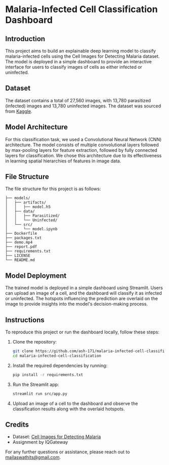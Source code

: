 # Malaria-Infected Cell Classification Dashboard

## Introduction
This project aims to build an explainable deep learning model to classify malaria-infected cells using the Cell Images for Detecting Malaria dataset. The model is deployed in a simple dashboard to provide an interactive interface for users to classify images of cells as either infected or uninfected.

## Dataset
The dataset contains a total of 27,560 images, with 13,780 parasitized (infected) images and 13,780 uninfected images. The dataset was sourced from [Kaggle](https://www.kaggle.com/datasets/iarunava/cell-images-for-detecting-malaria).

## Model Architecture
For this classification task, we used a Convolutional Neural Network (CNN) architecture. The model consists of multiple convolutional layers followed by max-pooling layers for feature extraction, followed by fully connected layers for classification. We chose this architecture due to its effectiveness in learning spatial hierarchies of features in image data.

## File Structure
The file structure for this project is as follows:
```
├── models/
│   ├── artifacts/
│   │   ├── model.h5
│   ├── data/
│   │   ├── Parasitized/
│   │   └── Uninfected/
│   └── src/
│       └── model.ipynb
├── Dockerfile
├── packages.txt
├── demo.mp4
├── report.pdf
├── requirements.txt
├── LICENSE
└── README.md
```

## Model Deployment
The trained model is deployed in a simple dashboard using Streamlit. Users can upload an image of a cell, and the dashboard will classify it as infected or uninfected. The hotspots influencing the prediction are overlaid on the image to provide insights into the model's decision-making process.

## Instructions
To reproduce this project or run the dashboard locally, follow these steps:

1. Clone the repository:
    ```bash
    git clone https://github.com/ash-171/malaria-infected-cell-classification.git
    cd malaria-infected-cell-classification
    ```

2. Install the required dependencies by running:
    ```bash
    pip install -r requirements.txt
    ```

3. Run the Streamlit app:
    ```bash
    streamlit run src/app.py
    ```

4. Upload an image of a cell to the dashboard and observe the classification results along with the overlaid hotspots.

## Credits
- Dataset: [Cell Images for Detecting Malaria](https://www.kaggle.com/datasets/iarunava/cell-images-for-detecting-malaria)
- Assignment by IQGateway

For any further questions or assistance, please reach out to mailaswathits@gmail.com.

